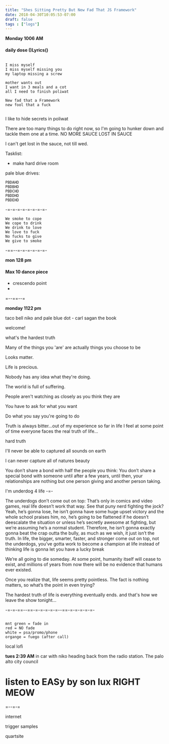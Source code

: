 ```yaml
---
title: "Shes Sitting Pretty But New Fad That JS Framework"
date: 2018-04-30T10:05:53-07:00
draft: false
tags : ["logs"]
---
```


**Monday 1006 AM**

#### daily dose ()Lyrics()
```

I miss myself
I miss myself missing you
my laptop missing a screw

mother wants out
I want in 3 meals and a cot
all I need to finish poliwat  

New fad that a Framework
new fool that a fuck


```


I like to hide secrets in poliwat

There are too many things to do right now, so I'm going to hunker down and tackle them one at a time.
NO MORE SAUCE LOST IN SAUCE

I can't get lost in the sauce, not till wed.


Tasklist:
  - make hard drive room


pale blue drives:
```
PBDAHD
PBDBHD
PBDCHD
PBDDHD
PBDEHD
```

-=-=-=-=-=-=-=-=-
```
We smoke to cope
We cope to drink
We drink to love
We love to fuck
No fucks to give
We give to smoke
```
-==--=-=-=-=-=-=-



**mon 128 pm**

#### Max 10 dance piece
  - crescendo point
  -

=--==--=

**monday 1122 pm**

taco bell niko and pale blue dot - carl sagan the book

welcome!

what's the hardest truth

Many of the things you 'are' are actually things you choose to be


Looks matter.


Life is precious.


Nobody has any idea what they're doing.


The world is full of suffering.


People aren't watching as closely as you think they are


You have to ask for what you want


Do what you say you're going to do

Truth is always bitter…out of my experience so far in life I feel at some point of time everyone faces the real truth of life…

hard truth

I'll never be able to captured all sounds on earth

I can never capture all of natures beauty


You don’t share a bond with half the people you think: You don’t share a special bond with someone until after a few years, until then, your relationships are nothing but one person giving and another person taking.


I'm underdog 4 life -=-

The underdogs don’t come out on top: That’s only in comics and video games, real life doesn’t work that way. See that puny nerd fighting the jock? Yeah, he’s gonna lose, he isn’t gonna have some huge upset victory and the whole school praises him, no, he’s going to be flattened if he doesn’t deescalate the situation or unless he’s secretly awesome at fighting, but we’re assuming he’s a normal student. Therefore, he isn’t gonna exactly gonna beat the crap outta the bully, as much as we wish, it just isn’t the truth. In life, the bigger, smarter, faster, and stronger come out on top, not the underdogs, you’ve gotta work to become a champion at life instead of thinking life is gonna let you have a lucky break

We’re all going to die someday. At some point, humanity itself will cease to exist, and millions of years from now there will be no evidence that humans ever existed.

Once you realize that, life seems pretty pointless. The fact is nothing matters, so what’s the point in even trying?

The hardest truth of life is everything eventually ends. and that's how we leave the show tonight...

-=-=-==--==-=-=-=-=-=--==-=-=-=-=-=-


```

mnt green = fade in
red = NO fade
white = psa/promo/phone
organge = fuego (after call)

```
local lofi



**tues 2:39 AM**
in car with niko heading back from the radio station. The palo alto city council  
# listen to EASy by son lux RIGHT MEOW


=--=-=


internet

trigger samples

quartsite

